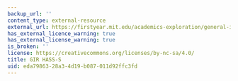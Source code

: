 ```yaml
---
backup_url: ''
content_type: external-resource
external_url: https://firstyear.mit.edu/academics-exploration/general-institute-requirements-girs/humanities-arts-and-social-sciences-hass-requirement/
has_external_licence_warning: true
has_external_license_warning: true
is_broken: ''
license: https://creativecommons.org/licenses/by-nc-sa/4.0/
title: GIR HASS-S
uid: eda79863-28a3-4d19-b087-011d92ffc3fd
---
```

